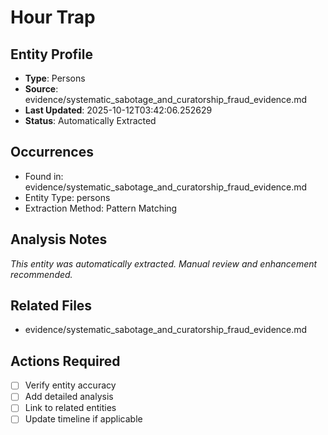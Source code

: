 # Hour Trap

## Entity Profile
- **Type**: Persons
- **Source**: evidence/systematic_sabotage_and_curatorship_fraud_evidence.md
- **Last Updated**: 2025-10-12T03:42:06.252629
- **Status**: Automatically Extracted

## Occurrences
- Found in: evidence/systematic_sabotage_and_curatorship_fraud_evidence.md
- Entity Type: persons
- Extraction Method: Pattern Matching

## Analysis Notes
*This entity was automatically extracted. Manual review and enhancement recommended.*

## Related Files
- evidence/systematic_sabotage_and_curatorship_fraud_evidence.md

## Actions Required
- [ ] Verify entity accuracy
- [ ] Add detailed analysis
- [ ] Link to related entities
- [ ] Update timeline if applicable
